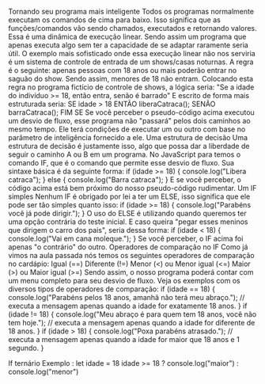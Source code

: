 
Tornando seu programa mais inteligente
Todos os programas normalmente executam os comandos de cima para baixo. Isso significa que as
funções/comandos vão sendo chamados, executados e retornando valores. Essa é uma dinâmica de
execução linear. 
Sendo assim um programa que apenas executa algo sem ter a capacidade de se adaptar raramente seria
útil. 
O exemplo mais sofisticado onde essa execução linear não nos serviria é um sistema de controle de entrada
de um shows/casas noturnas. 
A regra é o seguinte: apenas pessoas com 18 anos ou mais poderão entrar no saguão do show. Sendo
assim, menores de 18 não entram. 
Colocando esta regra no programa fictício de controle de shows, a lógica seria: "Se a idade do indivíduo >=
18, então entra, senão é barrado" 
E escrito de forma mais estruturada seria:
SE idade > 18 ENTÃO 
  liberaCatraca(); 
SENÃO 
  barraCatraca(); 
FIM SE 
Se você perceber o pseudo-código acima executou um desvio de fluxo, esse programa não "passará" pelos
dois caminhos ao mesmo tempo. Ele terá condições de executar um ou outro com base no parâmetro de
inteligência fornecido a ele.
Uma estrutura de decisão
Uma estrutura de decisão é justamente isso, algo que possa dar a liberdade de seguir o caminho A ou B em
um programa. 
No JavaScript para temos o comando IF, que é o comando que permite esse desvio de fluxo. 
Sua sintaxe básica é da seguinte forma:
if (idade >= 18) { 
    console.log("Libera catraca"); 
} else { 
    console.log("Barra catraca"); 
} 
E se você perceber, o código acima está bem próximo do nosso pseudo-código rudimentar.
Um IF simples
Nenhum IF é obrigado por lei a ter um ELSE, isso significa que ele pode ser tão simples quanto isso:
if (idade >= 18) { 
    console.log("Parabéns você já pode dirigir."); 
} 
O uso do ELSE é utilizando quando queremos ter uma opção contrária do teste inicial. E caso queira "pegar
esses meninos que dirigem o carro dos pais", seria dessa forma:
if (idade < 18) { 
    console.log("Vai em cana moleque."); 
} 
Se você perceber, o IF acima foi apenas "o contrário" do outro.
Operadores de comparação no IF
Como já vimos na aula passada nós temos os seguintes operadores de comparação no cardápio:
Igual (==)
Diferente (!=)
Menor (<) ou Menor igual (<=)
Maior (>) ou Maior igual (>=)
Sendo assim, o nosso programa poderá contar com um menu completo para seu desvio de fluxo. Veja os
exemplos com os diversos tipos de operadores de comparação:
if (idade == 18) { 
    console.log("Parabéns pelos 18 anos, amanhã não terá meu abraço."); // executa 
a mensagem apenas quando a idade for exatamente 18 anos. 
} 
if (idade != 18) { 
    console.log("Meu abraço é para quem tem 18 anos, você não tem hoje."); // 
executa a mensagem apenas quando a idade for diferente de 18 anos. 
} 
if (idade > 18) { 
    console.log("Poxa parabéns atrasado."); // executa a mensagem apenas quando a 
idade for maior que 18 anos e 1 segundo. 
} 

If ternário Exemplo : let idade = 18
                      idade >= 18 ? console.log("maior") : console.log("menor")
    